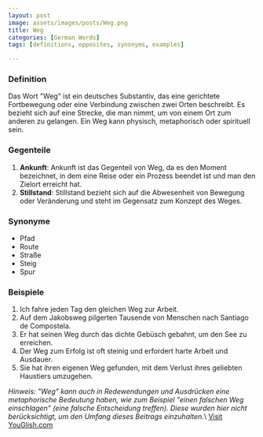 ```yaml
---
layout: post
image: assets/images/posts/Weg.png
title: Weg
categories: [German Words]
tags: [definitions, opposites, synonyms, examples]

---
```


### Definition
Das Wort "Weg" ist ein deutsches Substantiv, das eine gerichtete Fortbewegung oder eine Verbindung zwischen zwei Orten beschreibt. Es bezieht sich auf eine Strecke, die man nimmt, um von einem Ort zum anderen zu gelangen. Ein Weg kann physisch, metaphorisch oder spirituell sein.

### Gegenteile
1. **Ankunft**: Ankunft ist das Gegenteil von Weg, da es den Moment bezeichnet, in dem eine Reise oder ein Prozess beendet ist und man den Zielort erreicht hat.
2. **Stillstand**: Stillstand bezieht sich auf die Abwesenheit von Bewegung oder Veränderung und steht im Gegensatz zum Konzept des Weges.

### Synonyme
- Pfad
- Route
- Straße
- Steig
- Spur

### Beispiele
1. Ich fahre jeden Tag den gleichen Weg zur Arbeit.
2. Auf dem Jakobsweg pilgerten Tausende von Menschen nach Santiago de Compostela.
3. Er hat seinen Weg durch das dichte Gebüsch gebahnt, um den See zu erreichen.
4. Der Weg zum Erfolg ist oft steinig und erfordert harte Arbeit und Ausdauer.
5. Sie hat ihren eigenen Weg gefunden, mit dem Verlust ihres geliebten Haustiers umzugehen.

*Hinweis: "Weg" kann auch in Redewendungen und Ausdrücken eine metaphorische Bedeutung haben, wie zum Beispiel "einen falschen Weg einschlagen" (eine falsche Entscheidung treffen). Diese wurden hier nicht berücksichtigt, um den Umfang dieses Beitrags einzuhalten.*\ <a id="yg-widget-0" class="youglish-widget" data-query="Weg" data-lang="german" data-components="8412" data-auto-start="0" data-bkg-color="theme_light" data-title="How%20to%20pronounce%20Weg%20in%20German"  rel="nofollow" href="https://youglish.com">Visit YouGlish.com</a><script async src="https://youglish.com/public/emb/widget.js" charset="utf-8"></script>